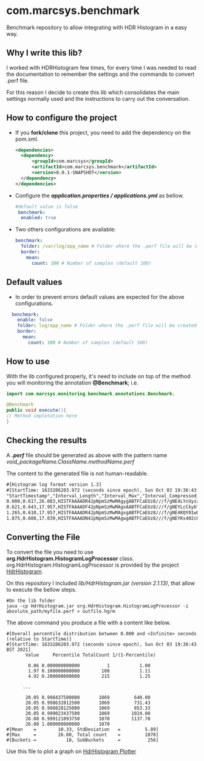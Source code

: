 # com.marcsys.benchmark
Benchmark repository to allow integrating with HDR Histogram in a easy way.

## Why I write this lib?
I worked with HDRHistogram few times, for every time I was needed to read the documentation to remember the settings and the commands to convert .perf file.

For this reason I decide to create this lib which consolidates the main settings normally used and the instructions to carry out the conversation.

## How to configure the project
- If you **fork/clone** this project, you need to add the dependency on the pom.xml.
  ```xml
  <dependencies>
    <dependency>
        <groupId>com.marcsys</groupId>
        <artifactId>com.marcsys.benchmark</artifactId>
        <version>0.0.1-SNAPSHOT</version>
    </dependency>
  </dependencies>
  ```
- Configure the **_application.properties / applications.yml_** as bellow. 
  ```yml
  #default value is false
   benchmark:
    enabled: true 
  ```
- Two others configurations are available:
  ```yml
  benchmark:
    folder: /var/log/app_name # Folder where the .perf file will be created (default UNIX-/var/log/app_name Windows-C:\app_name ) 
    border:
      mean:
        count: 100 # Number of samples (default 100)
  ```

## Default values
- In order to prevent errors default values are expected for the above configurations.
```yml
  benchmark:
    enable: false
    folder: log/app_name # Folder where the .perf file will be created (default UNIX-/var/log/app_name Windows-C:\app_name ) 
    border:
      mean:
        count: 100 # Number of samples (default 100)
  ```

## How to use
With the lib configured properly, it's need to include on top of the method you will monitoring the annotation **@Benchmark**;
i.e.

  ```java
import com.marcsys.monitoring.benchmark.annotations.Benchmark;

@Benchmark
public void execute(){
  // Method impletation here
}
  ```

## Checking the results
A **_.perf_** file should be generated as above with the pattern name
*void_packageName.ClassName.methodName.perf*

The content to the generated file is not human-readable.

```txt
#[Histogram log format version 1.3]
#[StartTime: 1633286203.972 (seconds since epoch), Sun Oct 03 19:36:43 BST 2021]
"StartTimestamp","Interval_Length","Interval_Max","Interval_Compressed_Histogram"
0.000,0.617,26.083,HISTFAAAADR42pNpmSzMwMAgygABTFCaEUz8///f/gNE4LYcUyszkzaTJVMxkzUTNxMTO1MuEwD7aAiy
0.621,0.643,17.957,HISTFAAAADF42pNpmSzMwMAgxAABTFCaEUz8///f/gNEYLcCkybTYUYmaSZLlmgWSSZuJgDfkAg4
1.265,0.610,17.957,HISTFAAAADR42pNpmSzMwMAgxgABTFCaEUz8///f/gNE4KQY01wOpr2MTOZM7kCczLSRkYmbBQAO3gm4
1.875,0.608,17.039,HISTFAAAADN42pNpmSzMwMAgwgABTFCaEUz8///f/gNEYKs402cOJlsmS6ZkJlkmJkmmzYwsAPfkCSk=
```

## Converting the File
To convert the file you need to use **org.HdrHistogram.HistogramLogProcessor** class.
org.HdrHistogram.HistogramLogProcessor is provided by the project [HdrHistogram](https://github.com/HdrHistogram/HdrHistogram).

On this repository I included *lib/HdrHistogram.jar (version 2.1.13)*, that allow to execute the bellow steps.

```shell
#On the lib folder
java -cp HdrHistogram.jar org.HdrHistogram.HistogramLogProcessor -i absolute_path/myfile.perf > outfile.hgrm
```
The above command you produce a file with a content like below. 
```csv
#[Overall percentile distribution between 0.000 and <Infinite> seconds (relative to StartTime)]
#[StartTime: 1633286203.972 (seconds since epoch), Sun Oct 03 19:36:43 BST 2021]
       Value     Percentile TotalCount 1/(1-Percentile)

        0.06 0.000000000000          1           1.00
        1.97 0.100000000000        108           1.11
        4.92 0.200000000000        215           1.25

      ...
      
       20.05 0.998437500000       1069         640.00
       20.05 0.998632812500       1069         731.43
       20.05 0.998828125000       1069         853.33
       20.05 0.999023437500       1069        1024.00
       26.08 0.999121093750       1070        1137.78
       26.08 1.000000000000       1070
#[Mean    =        10.33, StdDeviation   =         5.89]
#[Max     =        26.08, Total count    =         1070]
#[Buckets =           18, SubBuckets     =          256]
```
Use this file to plot a graph on [HdrHistogram Plotter](https://hdrhistogram.github.io/HdrHistogram/plotFiles.html)
